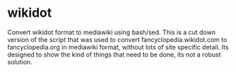 # wikidot
Convert wikidot format to mediawiki using bash/sed. This is a cut down version of the script that was used to convert fancyclopedia.wikidot.com to fancyclopedia.org in mediawiki format, without lots of site specific detail. Its designed to show the kind of things that need to be done, its not a robust solution.
